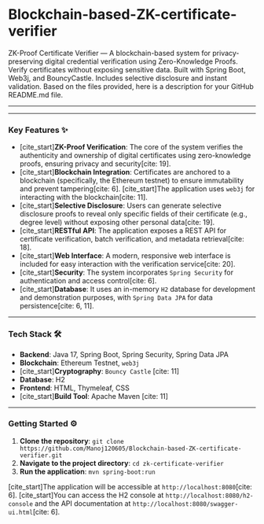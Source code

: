 # Blockchain-based-ZK-certificate-verifier
ZK-Proof Certificate Verifier — A blockchain-based system for privacy-preserving digital credential verification using Zero-Knowledge Proofs. Verify certificates without exposing sensitive data. Built with Spring Boot, Web3j, and BouncyCastle. Includes selective disclosure and instant validation.
Based on the files provided, here is a description for your GitHub README.md file.

***

---

### Key Features ✨

* [cite_start]**ZK-Proof Verification**: The core of the system verifies the authenticity and ownership of digital certificates using zero-knowledge proofs, ensuring privacy and security[cite: 19].
* [cite_start]**Blockchain Integration**: Certificates are anchored to a blockchain (specifically, the Ethereum testnet) to ensure immutability and prevent tampering[cite: 6]. [cite_start]The application uses `web3j` for interacting with the blockchain[cite: 11].
* [cite_start]**Selective Disclosure**: Users can generate selective disclosure proofs to reveal only specific fields of their certificate (e.g., degree level) without exposing other personal data[cite: 19].
* [cite_start]**RESTful API**: The application exposes a REST API for certificate verification, batch verification, and metadata retrieval[cite: 18].
* [cite_start]**Web Interface**: A modern, responsive web interface is included for easy interaction with the verification service[cite: 20].
* [cite_start]**Security**: The system incorporates `Spring Security` for authentication and access control[cite: 6].
* [cite_start]**Database**: It uses an in-memory `H2` database for development and demonstration purposes, with `Spring Data JPA` for data persistence[cite: 6, 11].

---

### Tech Stack 🛠️

* **Backend**: Java 17, Spring Boot, Spring Security, Spring Data JPA
* **Blockchain**: Ethereum Testnet, `web3j`
* [cite_start]**Cryptography**: `Bouncy Castle` [cite: 11]
* **Database**: H2
* **Frontend**: HTML, Thymeleaf, CSS
* [cite_start]**Build Tool**: Apache Maven [cite: 11]

---

### Getting Started ⚙️

1.  **Clone the repository**: `git clone https://github.com/Manoj120605/Blockchain-based-ZK-certificate-verifier.git`
2.  **Navigate to the project directory**: `cd zk-certificate-verifier`
3.  **Run the application**: `mvn spring-boot:run`

[cite_start]The application will be accessible at `http://localhost:8080`[cite: 6]. [cite_start]You can access the H2 console at `http://localhost:8080/h2-console` and the API documentation at `http://localhost:8080/swagger-ui.html`[cite: 6].

